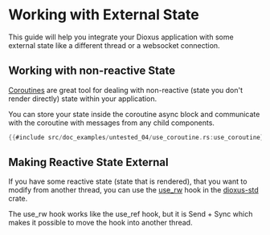 # Working with External State

This guide will help you integrate your Dioxus application with some external state like a different thread or a websocket connection.

## Working with non-reactive State

[Coroutines](../../reference/use_coroutine.md) are great tool for dealing with non-reactive (state you don't render directly) state within your application.


You can store your state inside the coroutine async block and communicate with the coroutine with messages from any child components.

```rust
{{#include src/doc_examples/untested_04/use_coroutine.rs:use_coroutine}}
```

## Making Reactive State External

If you have some reactive state (state that is rendered), that you want to modify from another thread, you can use the [use_rw](https://github.com/DioxusLabs/dioxus-std/blob/master/src/utils/rw/use_rw.rs) hook in the [dioxus-std](https://github.com/DioxusLabs/dioxus-std) crate.


The use_rw hook works like the use_ref hook, but it is Send + Sync which makes it possible to move the hook into another thread.
